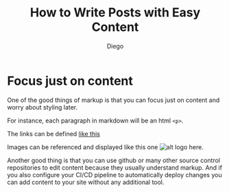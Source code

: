 ﻿---
title: How to Write Posts with Easy Content
summary: This is a sample post that shows how to easily create content with Easy Content without worrying about style or html
author: Diego
languageCode: EN
tags: [sample, easycontent, documentation]
---
# Focus just on content
One of the good things of markup is that you can focus just on content and worry about styling later.

For instance, each paragraph in markdown will be an html `<p>`.

The links can be defined [like this](https://sunnyatticsoftware.com)

Images can be referenced and displayed like this one ![alt logo here](posts/logo.png).

Another good thing is that you can use github or many other source control repositories to edit content because they usually understand markup. And if you also configure your CI/CD pipeline to automatically deploy changes you can add content to your site without any additional tool.
